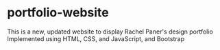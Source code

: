 # portfolio-website
This is a new, updated website to display Rachel Paner's design portfolio
Implemented using HTML, CSS, and JavaScript, and Bootstrap
